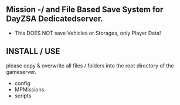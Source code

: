 
## Mission -/ and File Based Save System for DayZSA Dedicatedserver.

* This DOES NOT save Vehicles or Storages, only Player Data!

## INSTALL / USE
please copy & overwrite all files / folders into the root directory of the gameserver.

- config
- MPMissions
- scripts 
